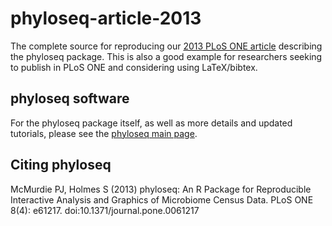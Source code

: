 <link href="http://joey711.github.com/phyloseq/markdown.css" rel="stylesheet"></link>

phyloseq-article-2013
=====================

The complete source for reproducing our [2013 PLoS ONE article](http://dx.plos.org/10.1371/journal.pone.0061217) describing the phyloseq package. This is also a good example for researchers seeking to publish in PLoS ONE and considering using LaTeX/bibtex.

## phyloseq software

For the phyloseq package itself, as well as more details and updated tutorials, please see the [phyloseq main page](http://joey711.github.io/phyloseq/).

## Citing phyloseq

McMurdie PJ, Holmes S (2013) phyloseq: An R Package for Reproducible Interactive Analysis and Graphics of Microbiome Census Data. PLoS ONE 8(4): e61217. doi:10.1371/journal.pone.0061217